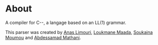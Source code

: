 # About

A compiler for C--, a langage based on an LL(1) grammar.

This parser was created by [Anas Limouri](https://www.linkedin.com/in/anas-limouri/), [Loukmane Maada](https://www.linkedin.com/in/loukmane-maada-638077151/), [Soukaina Moumou](https://www.linkedin.com/in/soukaina-moumou/) and [Abdessamad Mathani](https://www.linkedin.com/in/abdessamad-mathani-941787124/).  

